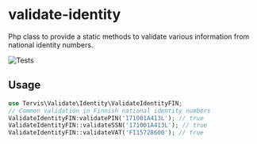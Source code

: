 # validate-identity

Php class to provide a static methods to validate various information from national identity numbers.

![Tests](https://github.com/tervis/validate-identity/workflows/Tests/badge.svg)


## Usage
```php
use Tervis\Validate\Identity\ValidateIdentityFIN;
// Common validation in Finnish national identity numbers
ValidateIdentityFIN:validatePIN('171001A413L'); // true
ValidateIdentityFIN::validateSSN('171001A413L'); // true
ValidateIdentityFIN::validateVAT('FI15728600'); // true
```
